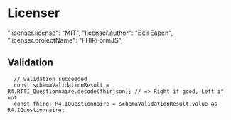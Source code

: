 # Licenser

"licenser.license": "MIT",
"licenser.author": "Bell Eapen",
"licenser.projectName": "FHIRFormJS",


## Validation

```
  // validation succeeded
  const schemaValidationResult = R4.RTTI_Questionnaire.decode(fhirjson); // => Right if good, Left if not
  const fhirq: R4.IQuestionnaire = schemaValidationResult.value as R4.IQuestionnaire;
```

